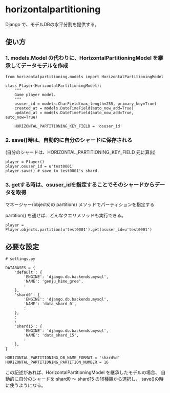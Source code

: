 # horizontalpartitioning

Django で、モデルDBの水平分割を提供する。


## 使い方

### 1. models.Model の代わりに、HorizontalPartitioningModel を継承してデータモデルを作成


    from horizontalpartitioning.models import HorizontalPartitioningModel
    
    class Player(HorizontalPartitioningModel):
        """
        Game player model.
        """
        osuser_id = models.CharField(max_length=255, primary_key=True)
        created_at = models.DateTimeField(auto_now_add=True)
        updated_at = models.DateTimeField(auto_now_add=True, auto_now=True)
        
        HORIZONTAL_PARTITIONING_KEY_FIELD = 'osuser_id'


### 2. save()時は、自動的に自分のシャードに保存される

(自分のシャードは、HORIZONTAL_PARTITIONING_KEY_FIELD 元に算出)

    player = Player()
    player.osuser_id = u'test0001'
    player.save() # save to test0001's shard.


### 3. getする時は、osuser_idを指定することでそのシャードからデータを取得

マネージャー(objects)の partition() メソッドでパーティションを指定する

partition() を通せば、どんなクエリメソッドも実行できる。

    player = Player.objects.partition(u'test0001').get(osuser_id=u'test0001')


## 必要な設定

    # settings.py
    
    DATABASES = {
        'default': {
            'ENGINE': 'django.db.backends.mysql',
            'NAME': 'genju_hime_gree',
            :
        },
        'shard0': {
            'ENGINE': 'django.db.backends.mysql',
            'NAME': 'data_shard_0',
            :
        },
        :
        :
        'shard15': {
            'ENGINE': 'django.db.backends.mysql',
            'NAME': 'data_shard_15',
            :
        },
    }
    
    HORIZONTAL_PARTITIONING_DB_NAME_FORMAT = 'shard%d'
    HORIZONTAL_PARTITIONING_PARTITION_NUMBER = 16


この記述があれば、HorizontalPartitioningModel を継承したモデルの場合、
自動的に自分のシャードを shard0 〜 shard15 の16種類から選択し、
save()の時に使うようになる。

